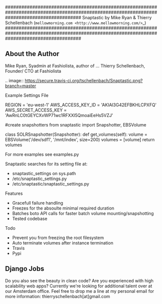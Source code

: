 ############################################################################################################################################
Snaptastic by Mike Ryan & Thierry Schellenbach (`mellowmorning.com <http://www.mellowmorning.com/>`_)
############################################################################################################################################

About the Author
----------------

Mike Ryan, Syadmin at Fashiolista, author of ...
Thierry Schellenbach, Founder/ CTO at Fashiolista

.. image:: https://secure.travis-ci.org/tschellenbach/Snaptastic.png?branch=master

Example Settings File

REGION = 'eu-west-1'
AWS_ACCESS_KEY_ID = 'AKIAI3G42EFBKHLCPXFQ'
AWS_SECRET_ACCESS_KEY = 'AwRnLC0tGEYCXvWP71wc1RFXXI5QmoaiEeHs5VZJ'

#create snapshotters
from snaptastic import Snapshotter, EBSVolume

class SOLRSnapshotter(Snapshotter):
    def get_volumes(self):
        volume = EBSVolume('/dev/sdf1', '/mnt/index', size=200)
        volumes = [volume]
        return volumes

For more examples see examples.py

Snaptastic searches for its setting file at:
* snaptastic_settings on sys.path
* /etc/snaptastic_settings.py
* /etc/snaptastic/snaptastic_settings.py


Features

* Gracefull failure handling
* Freezes for the absoulte minimal required duration
* Batches boto API calls for faster batch volume mounting/snapshotting
* Tested codebase


Todo

* Prevent you from freezing the root filesystem
* Auto terminate volumes after instance termination
* Travis
* Pypi

Django Jobs
-----------
Do you also see the beauty in clean code? Are you experienced with high scalability web apps?
Currently we're looking for additional talent over at our Amsterdam office.
Feel free to drop me a line at my personal email for more information: thierryschellenbach[at]gmail.com




